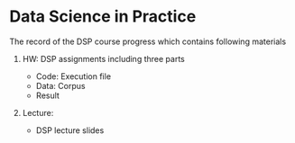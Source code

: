 # Data Science in Practice
The record of the DSP course progress which contains following materials

1. HW: DSP assignments including three parts
    - Code: Execution file 
    - Data: Corpus
    - Result

2. Lecture:
    - DSP lecture slides
